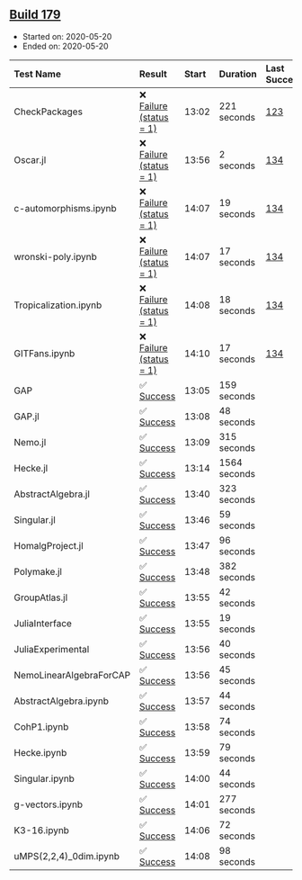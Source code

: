 ## [Build 179](https://oscarci.mathematik.uni-kl.de/job/oscar-stable/179/)

* Started on: 2020-05-20
* Ended on: 2020-05-20

| Test Name    | Result | Start | Duration | Last Success | First Failure |
|:-------------|:-------|:------|:---------|:-------------|:--------------|
| CheckPackages | ❌ [Failure (status = 1)](https://oscarci.mathematik.uni-kl.de/job/oscar-stable/179/artifact/logs/build-179/CheckPackages.log) | 13:02 | 221 seconds | [123](https://oscarci.mathematik.uni-kl.de/job/oscar-stable/123/) | [124](https://oscarci.mathematik.uni-kl.de/job/oscar-stable/124/) |
| Oscar.jl | ❌ [Failure (status = 1)](https://oscarci.mathematik.uni-kl.de/job/oscar-stable/179/artifact/logs/build-179/Oscar.jl.log) | 13:56 | 2 seconds | [134](https://oscarci.mathematik.uni-kl.de/job/oscar-stable/134/) | [177](https://oscarci.mathematik.uni-kl.de/job/oscar-stable/177/) |
| c-automorphisms.ipynb | ❌ [Failure (status = 1)](https://oscarci.mathematik.uni-kl.de/job/oscar-stable/179/artifact/logs/build-179/c-automorphisms.ipynb.log) | 14:07 | 19 seconds | [134](https://oscarci.mathematik.uni-kl.de/job/oscar-stable/134/) | [177](https://oscarci.mathematik.uni-kl.de/job/oscar-stable/177/) |
| wronski-poly.ipynb | ❌ [Failure (status = 1)](https://oscarci.mathematik.uni-kl.de/job/oscar-stable/179/artifact/logs/build-179/wronski-poly.ipynb.log) | 14:07 | 17 seconds | [134](https://oscarci.mathematik.uni-kl.de/job/oscar-stable/134/) | [177](https://oscarci.mathematik.uni-kl.de/job/oscar-stable/177/) |
| Tropicalization.ipynb | ❌ [Failure (status = 1)](https://oscarci.mathematik.uni-kl.de/job/oscar-stable/179/artifact/logs/build-179/Tropicalization.ipynb.log) | 14:08 | 18 seconds | [134](https://oscarci.mathematik.uni-kl.de/job/oscar-stable/134/) | [177](https://oscarci.mathematik.uni-kl.de/job/oscar-stable/177/) |
| GITFans.ipynb | ❌ [Failure (status = 1)](https://oscarci.mathematik.uni-kl.de/job/oscar-stable/179/artifact/logs/build-179/GITFans.ipynb.log) | 14:10 | 17 seconds | [134](https://oscarci.mathematik.uni-kl.de/job/oscar-stable/134/) | [177](https://oscarci.mathematik.uni-kl.de/job/oscar-stable/177/) |
| GAP | ✅ [Success](https://oscarci.mathematik.uni-kl.de/job/oscar-stable/179/artifact/logs/build-179/GAP.log) | 13:05 | 159 seconds |  |  |
| GAP.jl | ✅ [Success](https://oscarci.mathematik.uni-kl.de/job/oscar-stable/179/artifact/logs/build-179/GAP.jl.log) | 13:08 | 48 seconds |  |  |
| Nemo.jl | ✅ [Success](https://oscarci.mathematik.uni-kl.de/job/oscar-stable/179/artifact/logs/build-179/Nemo.jl.log) | 13:09 | 315 seconds |  |  |
| Hecke.jl | ✅ [Success](https://oscarci.mathematik.uni-kl.de/job/oscar-stable/179/artifact/logs/build-179/Hecke.jl.log) | 13:14 | 1564 seconds |  |  |
| AbstractAlgebra.jl | ✅ [Success](https://oscarci.mathematik.uni-kl.de/job/oscar-stable/179/artifact/logs/build-179/AbstractAlgebra.jl.log) | 13:40 | 323 seconds |  |  |
| Singular.jl | ✅ [Success](https://oscarci.mathematik.uni-kl.de/job/oscar-stable/179/artifact/logs/build-179/Singular.jl.log) | 13:46 | 59 seconds |  |  |
| HomalgProject.jl | ✅ [Success](https://oscarci.mathematik.uni-kl.de/job/oscar-stable/179/artifact/logs/build-179/HomalgProject.jl.log) | 13:47 | 96 seconds |  |  |
| Polymake.jl | ✅ [Success](https://oscarci.mathematik.uni-kl.de/job/oscar-stable/179/artifact/logs/build-179/Polymake.jl.log) | 13:48 | 382 seconds |  |  |
| GroupAtlas.jl | ✅ [Success](https://oscarci.mathematik.uni-kl.de/job/oscar-stable/179/artifact/logs/build-179/GroupAtlas.jl.log) | 13:55 | 42 seconds |  |  |
| JuliaInterface | ✅ [Success](https://oscarci.mathematik.uni-kl.de/job/oscar-stable/179/artifact/logs/build-179/JuliaInterface.log) | 13:55 | 19 seconds |  |  |
| JuliaExperimental | ✅ [Success](https://oscarci.mathematik.uni-kl.de/job/oscar-stable/179/artifact/logs/build-179/JuliaExperimental.log) | 13:56 | 40 seconds |  |  |
| NemoLinearAlgebraForCAP | ✅ [Success](https://oscarci.mathematik.uni-kl.de/job/oscar-stable/179/artifact/logs/build-179/NemoLinearAlgebraForCAP.log) | 13:56 | 45 seconds |  |  |
| AbstractAlgebra.ipynb | ✅ [Success](https://oscarci.mathematik.uni-kl.de/job/oscar-stable/179/artifact/logs/build-179/AbstractAlgebra.ipynb.log) | 13:57 | 44 seconds |  |  |
| CohP1.ipynb | ✅ [Success](https://oscarci.mathematik.uni-kl.de/job/oscar-stable/179/artifact/logs/build-179/CohP1.ipynb.log) | 13:58 | 74 seconds |  |  |
| Hecke.ipynb | ✅ [Success](https://oscarci.mathematik.uni-kl.de/job/oscar-stable/179/artifact/logs/build-179/Hecke.ipynb.log) | 13:59 | 79 seconds |  |  |
| Singular.ipynb | ✅ [Success](https://oscarci.mathematik.uni-kl.de/job/oscar-stable/179/artifact/logs/build-179/Singular.ipynb.log) | 14:00 | 44 seconds |  |  |
| g-vectors.ipynb | ✅ [Success](https://oscarci.mathematik.uni-kl.de/job/oscar-stable/179/artifact/logs/build-179/g-vectors.ipynb.log) | 14:01 | 277 seconds |  |  |
| K3-16.ipynb | ✅ [Success](https://oscarci.mathematik.uni-kl.de/job/oscar-stable/179/artifact/logs/build-179/K3-16.ipynb.log) | 14:06 | 72 seconds |  |  |
| uMPS(2,2,4)_0dim.ipynb | ✅ [Success](https://oscarci.mathematik.uni-kl.de/job/oscar-stable/179/artifact/logs/build-179/uMPS-2-2-4-_0dim.ipynb.log) | 14:08 | 98 seconds |  |  |
